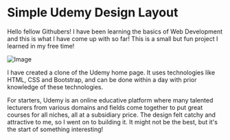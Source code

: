 # Simple Udemy Design Layout

Hello fellow Githubers! I have been learning the basics of Web Development and this is what I have come up with so far! This is a small but fun project I learned in my free time!




![Image](https://user-images.githubusercontent.com/122048142/225368204-6b4f5a18-97a1-49a2-b995-68a4fad038bb.png)




I have created a clone of the Udemy home page. It uses technologies like HTML, CSS and Bootstrap, and can be done within a day with prior knowledge of these technologies. 


For starters, Udemy is an online educative platform where many talented lecturers from various domains and fields come together to put great courses for all niches, all at a subsidiary price. The design felt catchy and attractive to me, so I went on to building it. It might not be the best, but it's the start of something interesting!
